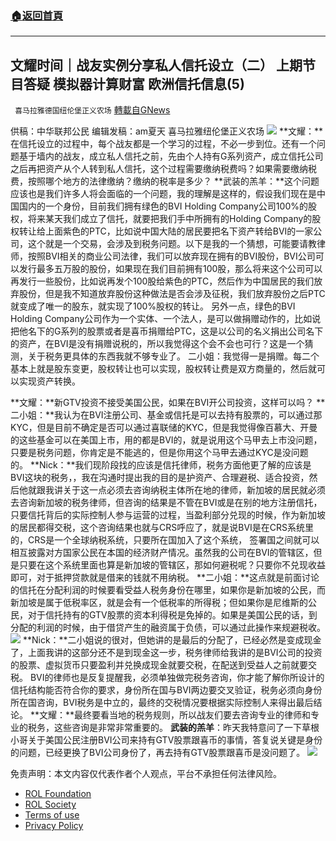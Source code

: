 ###  [:house:返回首頁](https://github.com/ourhimalayas/txt)
---


## 文耀时间｜战友实例分享私人信托设立（二） 上期节目答疑 模拟器计算财富 欧洲信托信息(5)
` 喜马拉雅德国纽伦堡正义农场` [轉載自GNews](https://gnews.org/zh-hans/1995681/)

供稿：中华联邦公民
编辑发稿：am夏天
喜马拉雅纽伦堡正义农场
![](https://assets.gnews.org/wp-content/uploads/2022/02/Screenshot-2022-02-11-at-20.40.47.png)
**文耀：**在信托设立的过程中，每个战友都是一个学习的过程，不必一步到位。还有一个问题基于墙内的战友，成立私人信托之前，先由个人持有G系列资产，成立信托公司之后再把资产从个人转到私人信托，这个过程需要缴纳税费吗？如果需要缴纳税费，按照哪个地方的法律缴纳？缴纳的税率是多少？
**武装的羔羊：**这个问题应该也是我们许多人将会面临的一个问题，我的理解是这样的，假设我们现在是中国国内的一个身份，目前我们拥有绿色的BVI Holding Company公司100%的股权，将来某天我们成立了信托，就要把我们手中所拥有的Holding Company的股权转让给上面紫色的PTC，比如说中国大陆的居民要把名下资产转给BVI的一家公司，这个就是一个交易，会涉及到税务问题。以下是我的一个猜想，可能要请教律师，按照BVI相关的商业公司法律，我们可以放弃现在拥有的BVI股份，BVI公司可以发行最多五万股的股份，如果现在我们目前拥有100股，那么将来这个公司可以再发行一些股份，比如说再发个100股给紫色的PTC，然后作为中国居民的我们放弃股份，但是我不知道放弃股份这种做法是否会涉及征税，我们放弃股份之后PTC就变成了唯一的股东，就实现了100%股权的转让。
另外一点，绿色的BVI Holding Company公司作为一个实体、一个法人，是可以做捐赠动作的，比如说把他名下的G系列的股票或者是喜币捐赠给PTC，这是以公司的名义捐出公司名下的资产，在BVI是没有捐赠说税的，所以我觉得这个会不会也可行？这是一个猜测，关于税务更具体的东西我就不够专业了。
二小姐：我觉得一是捐赠。每二个基本上就是股东变更，股权转让也可以实现，股权转让费是双方商量的，然后就可以实现资产转换。

**文耀：**新GTV投资不接受美国公民，如果在BVI开公司投资，这样可以吗？
**二小姐：**我认为在BVI注册公司、基金或信托是可以去持有股票的，可以通过那KYC，但是目前不确定是否可以通过喜联储的KYC，但是我觉得像百慕大、开曼的这些基金可以在美国上市，用的都是BVI的，就是说用这个马甲去上市没问题，只要是税务问题，你肯定是不能逃的，但是你用这个马甲去通过KYC是没问题的。
**Nick：**我们现阶段找的应该是信托律师，税务方面他更了解的应该是BVI这块的税务，，我在沟通时提出我的目的是护资产、合理避税、适合投资，然后他就跟我讲关于这一点必须去咨询纳税主体所在地的律师，新加坡的居民就必须去咨询新加坡的税务律师，但咨询的结果是不管在BVI或是在别的地方注册信托，只要信托背后的实际控制人参与运营的过程，当盈利部分兑现的时候，作为新加坡的居民都得交税，这个咨询结果也就与CRS呼应了，就是说BVI是在CRS系统里的，CRS是一个全球纳税系统，只要所在国加入了这个系统， 签署国之间就可以相互披露对方国家公民在本国的经济财产情况。虽然我的公司在BVI的管辖区，但是只要在这个系统里面也算是新加坡的管辖区，那如何避税呢？只要你不兑现收益即可，对于抵押贷款就是借来的钱就不用纳税。
**二小姐：**这点就是前面讨论的信托在分配利润的时候要看受益人税务身份在哪里，如果你是新加坡的公民，而新加坡是属于低税率区，就是会有一个低税率的所得税；但如果你是尼维斯的公民，对于信托持有的GTV股票的资本利得税是免掉的。如果是美国公民的话，到分配的利润的时候，由于借贷产生的融资属于负债，可以通过此操作来规避税收。
![](https://assets.gnews.org/wp-content/uploads/2022/02/image-1207.png)
**Nick：**二小姐说的很对，但她讲的是最后的分配了，已经必然是变成现金了，上面我讲的这部分还不是到现金这一步，税务律师给我讲的是BVI公司的投资的股票、虚拟货币只要盈利并兑换成现金就要交税，在配送到受益人之前就要交税。
BVI的律师也是反复提醒我，必须单独做完税务咨询，你才能了解你所设计的信托结构能否符合你的要求，身份所在国与BVI两边要交叉验证，税务必须向身份所在国咨询，BVI税务是中立的，最终的交税情况要根据实际控制人来得出最后结论。
**文耀：**最终要看当地的税务规则，所以战友们要去咨询专业的律师和专业的税务，这些咨询是非常非常重要的。
**武装的羔羊**：昨天我特意问了一下草根小哥关于美国公民注册BVI公司来持有GTV股票跟喜币的事情，答复说关键是身份的问题，已经更换了BVI公司身份了，再去持有GTV股票跟喜币是没问题了。
![](https://assets.gnews.org/wp-content/uploads/2022/02/德农二维码-26.png)
 

免责声明：本文内容仅代表作者个人观点，平台不承担任何法律风险。

- [ROL Foundation](https://rolfoundation.org/)
- [ROL Society](https://rolsociety.org/)
- [Terms of use](https://gnews.org/terms-of-use-3/)
- [Privacy Policy](https://gnews.org/privacy-policy/)
